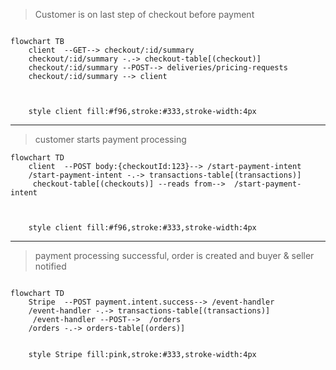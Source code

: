 > Customer is on last step of checkout before payment

```mermaid

flowchart TB
    client  --GET--> checkout/:id/summary
    checkout/:id/summary -.-> checkout-table[(checkout)]
    checkout/:id/summary --POST--> deliveries/pricing-requests
    checkout/:id/summary --> client



    style client fill:#f96,stroke:#333,stroke-width:4px

```

---

> customer starts payment processing

```mermaid
flowchart TD
    client  --POST body:{checkoutId:123}--> /start-payment-intent
    /start-payment-intent -.-> transactions-table[(transactions)]
     checkout-table[(checkouts)] --reads from-->  /start-payment-intent



    style client fill:#f96,stroke:#333,stroke-width:4px
```

---

> payment processing successful, order is created and buyer & seller notified

```mermaid

flowchart TD
    Stripe  --POST payment.intent.success--> /event-handler
    /event-handler -.-> transactions-table[(transactions)]
     /event-handler --POST-->  /orders
    /orders -.-> orders-table[(orders)]


    style Stripe fill:pink,stroke:#333,stroke-width:4px

```
